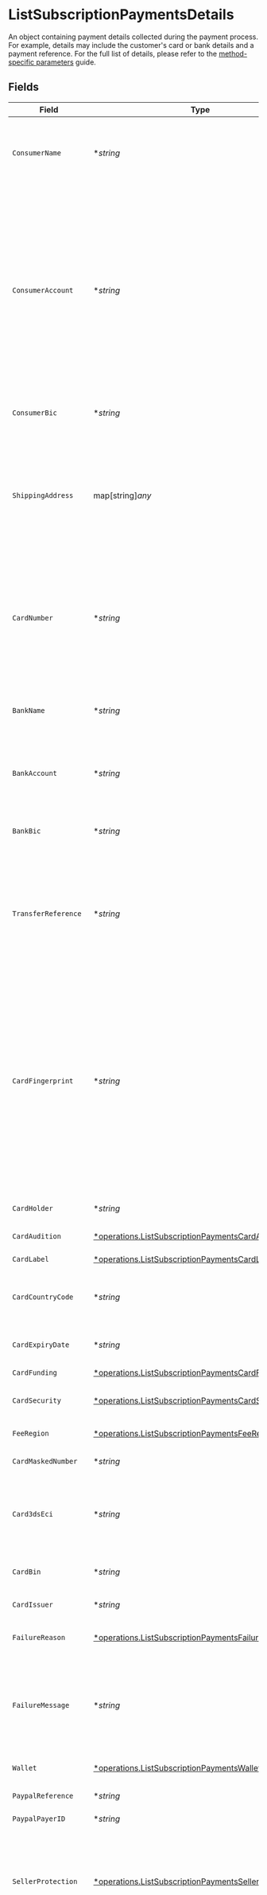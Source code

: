 # ListSubscriptionPaymentsDetails

An object containing payment details collected during the payment process. For example, details may include the
customer's card or bank details and a payment reference. For the full list of details, please refer to the
[method-specific parameters](extra-payment-parameters) guide.


## Fields

| Field                                                                                                                                                                                                                                                                                                                                                     | Type                                                                                                                                                                                                                                                                                                                                                      | Required                                                                                                                                                                                                                                                                                                                                                  | Description                                                                                                                                                                                                                                                                                                                                               | Example                                                                                                                                                                                                                                                                                                                                                   |
| --------------------------------------------------------------------------------------------------------------------------------------------------------------------------------------------------------------------------------------------------------------------------------------------------------------------------------------------------------- | --------------------------------------------------------------------------------------------------------------------------------------------------------------------------------------------------------------------------------------------------------------------------------------------------------------------------------------------------------- | --------------------------------------------------------------------------------------------------------------------------------------------------------------------------------------------------------------------------------------------------------------------------------------------------------------------------------------------------------- | --------------------------------------------------------------------------------------------------------------------------------------------------------------------------------------------------------------------------------------------------------------------------------------------------------------------------------------------------------- | --------------------------------------------------------------------------------------------------------------------------------------------------------------------------------------------------------------------------------------------------------------------------------------------------------------------------------------------------------- |
| `ConsumerName`                                                                                                                                                                                                                                                                                                                                            | **string*                                                                                                                                                                                                                                                                                                                                                 | :heavy_minus_sign:                                                                                                                                                                                                                                                                                                                                        | The customer's name, if made available by the payment method. For card payments, refer to details.cardHolder.                                                                                                                                                                                                                                             | John Doe                                                                                                                                                                                                                                                                                                                                                  |
| `ConsumerAccount`                                                                                                                                                                                                                                                                                                                                         | **string*                                                                                                                                                                                                                                                                                                                                                 | :heavy_minus_sign:                                                                                                                                                                                                                                                                                                                                        | The customer's account reference.<br/><br/>For banking-based payment methods — such as iDEAL — this is normally either an IBAN or a domestic bank account<br/>number.<br/><br/>For PayPal, the account reference is an email address.<br/><br/>For card and Bancontact payments, refer to details.cardNumber.                                             | NL91ABNA0417164300                                                                                                                                                                                                                                                                                                                                        |
| `ConsumerBic`                                                                                                                                                                                                                                                                                                                                             | **string*                                                                                                                                                                                                                                                                                                                                                 | :heavy_minus_sign:                                                                                                                                                                                                                                                                                                                                        | The BIC of the customer's bank account, if applicable.                                                                                                                                                                                                                                                                                                    | ABNANL2A                                                                                                                                                                                                                                                                                                                                                  |
| `ShippingAddress`                                                                                                                                                                                                                                                                                                                                         | map[string]*any*                                                                                                                                                                                                                                                                                                                                          | :heavy_minus_sign:                                                                                                                                                                                                                                                                                                                                        | For wallet payment methods — such as Apple Pay and PayPal — the shipping address is often already known by the<br/>wallet provider. In these cases the shipping address may be available as a payment detail.                                                                                                                                             |                                                                                                                                                                                                                                                                                                                                                           |
| `CardNumber`                                                                                                                                                                                                                                                                                                                                              | **string*                                                                                                                                                                                                                                                                                                                                                 | :heavy_minus_sign:                                                                                                                                                                                                                                                                                                                                        | For bancontact, it will be the customer's masked card number. For cards, it will be the last 4-digit of the<br/>PAN. For Point-of-sale, it will be the the last 4 digits of the customer's masked card number.                                                                                                                                            | ************1234                                                                                                                                                                                                                                                                                                                                          |
| `BankName`                                                                                                                                                                                                                                                                                                                                                | **string*                                                                                                                                                                                                                                                                                                                                                 | :heavy_minus_sign:                                                                                                                                                                                                                                                                                                                                        | The name of the bank that the customer will need to make the bank transfer payment towards.                                                                                                                                                                                                                                                               | Mollie Bank                                                                                                                                                                                                                                                                                                                                               |
| `BankAccount`                                                                                                                                                                                                                                                                                                                                             | **string*                                                                                                                                                                                                                                                                                                                                                 | :heavy_minus_sign:                                                                                                                                                                                                                                                                                                                                        | The bank account number the customer will need to make the bank transfer payment towards.                                                                                                                                                                                                                                                                 | NL91ABNA0417164300                                                                                                                                                                                                                                                                                                                                        |
| `BankBic`                                                                                                                                                                                                                                                                                                                                                 | **string*                                                                                                                                                                                                                                                                                                                                                 | :heavy_minus_sign:                                                                                                                                                                                                                                                                                                                                        | The BIC of the bank the customer will need to make the bank transfer payment towards.                                                                                                                                                                                                                                                                     | ABNANL2A                                                                                                                                                                                                                                                                                                                                                  |
| `TransferReference`                                                                                                                                                                                                                                                                                                                                       | **string*                                                                                                                                                                                                                                                                                                                                                 | :heavy_minus_sign:                                                                                                                                                                                                                                                                                                                                        | The Mollie-generated reference the customer needs to use when transfering the amount. Do not apply any<br/>formatting here; show it to the customer as-is.                                                                                                                                                                                                | ...                                                                                                                                                                                                                                                                                                                                                       |
| `CardFingerprint`                                                                                                                                                                                                                                                                                                                                         | **string*                                                                                                                                                                                                                                                                                                                                                 | :heavy_minus_sign:                                                                                                                                                                                                                                                                                                                                        | A unique fingerprint for a specific card. Can be used to identify returning customers.<br/><br/>In the case of Point-of-sale payments, it's a unique identifier assigned to a cardholder's payment account,<br/>linking multiple transactions from wallets and physical card to a single account, also across payment methods<br/>or when the card is reissued. | ...                                                                                                                                                                                                                                                                                                                                                       |
| `CardHolder`                                                                                                                                                                                                                                                                                                                                              | **string*                                                                                                                                                                                                                                                                                                                                                 | :heavy_minus_sign:                                                                                                                                                                                                                                                                                                                                        | The customer's name as shown on their card.                                                                                                                                                                                                                                                                                                               | John Doe                                                                                                                                                                                                                                                                                                                                                  |
| `CardAudition`                                                                                                                                                                                                                                                                                                                                            | [*operations.ListSubscriptionPaymentsCardAudition](../../models/operations/listsubscriptionpaymentscardaudition.md)                                                                                                                                                                                                                                       | :heavy_minus_sign:                                                                                                                                                                                                                                                                                                                                        | The card's target audience, if known.                                                                                                                                                                                                                                                                                                                     | consumer                                                                                                                                                                                                                                                                                                                                                  |
| `CardLabel`                                                                                                                                                                                                                                                                                                                                               | [*operations.ListSubscriptionPaymentsCardLabel](../../models/operations/listsubscriptionpaymentscardlabel.md)                                                                                                                                                                                                                                             | :heavy_minus_sign:                                                                                                                                                                                                                                                                                                                                        | The card's label, if known.                                                                                                                                                                                                                                                                                                                               | Mastercard                                                                                                                                                                                                                                                                                                                                                |
| `CardCountryCode`                                                                                                                                                                                                                                                                                                                                         | **string*                                                                                                                                                                                                                                                                                                                                                 | :heavy_minus_sign:                                                                                                                                                                                                                                                                                                                                        | The ISO 3166-1 alpha-2 country code of the country the card was issued in.                                                                                                                                                                                                                                                                                | NL                                                                                                                                                                                                                                                                                                                                                        |
| `CardExpiryDate`                                                                                                                                                                                                                                                                                                                                          | **string*                                                                                                                                                                                                                                                                                                                                                 | :heavy_minus_sign:                                                                                                                                                                                                                                                                                                                                        | The expiry date (MM/YY) of the card as displayed on the card.                                                                                                                                                                                                                                                                                             | 12/25                                                                                                                                                                                                                                                                                                                                                     |
| `CardFunding`                                                                                                                                                                                                                                                                                                                                             | [*operations.ListSubscriptionPaymentsCardFunding](../../models/operations/listsubscriptionpaymentscardfunding.md)                                                                                                                                                                                                                                         | :heavy_minus_sign:                                                                                                                                                                                                                                                                                                                                        | The card type.                                                                                                                                                                                                                                                                                                                                            | credit                                                                                                                                                                                                                                                                                                                                                    |
| `CardSecurity`                                                                                                                                                                                                                                                                                                                                            | [*operations.ListSubscriptionPaymentsCardSecurity](../../models/operations/listsubscriptionpaymentscardsecurity.md)                                                                                                                                                                                                                                       | :heavy_minus_sign:                                                                                                                                                                                                                                                                                                                                        | The level of security applied during card processing.                                                                                                                                                                                                                                                                                                     | normal                                                                                                                                                                                                                                                                                                                                                    |
| `FeeRegion`                                                                                                                                                                                                                                                                                                                                               | [*operations.ListSubscriptionPaymentsFeeRegion](../../models/operations/listsubscriptionpaymentsfeeregion.md)                                                                                                                                                                                                                                             | :heavy_minus_sign:                                                                                                                                                                                                                                                                                                                                        | The applicable card fee region.                                                                                                                                                                                                                                                                                                                           | maestro                                                                                                                                                                                                                                                                                                                                                   |
| `CardMaskedNumber`                                                                                                                                                                                                                                                                                                                                        | **string*                                                                                                                                                                                                                                                                                                                                                 | :heavy_minus_sign:                                                                                                                                                                                                                                                                                                                                        | The first 6 and last 4 digits of the card number.                                                                                                                                                                                                                                                                                                         | ...                                                                                                                                                                                                                                                                                                                                                       |
| `Card3dsEci`                                                                                                                                                                                                                                                                                                                                              | **string*                                                                                                                                                                                                                                                                                                                                                 | :heavy_minus_sign:                                                                                                                                                                                                                                                                                                                                        | The outcome of authentication attempted on transactions enforced by 3DS (ie valid only for oneoff and first).                                                                                                                                                                                                                                             | ...                                                                                                                                                                                                                                                                                                                                                       |
| `CardBin`                                                                                                                                                                                                                                                                                                                                                 | **string*                                                                                                                                                                                                                                                                                                                                                 | :heavy_minus_sign:                                                                                                                                                                                                                                                                                                                                        | The first 6 digit of the card bank identification number.                                                                                                                                                                                                                                                                                                 | ...                                                                                                                                                                                                                                                                                                                                                       |
| `CardIssuer`                                                                                                                                                                                                                                                                                                                                              | **string*                                                                                                                                                                                                                                                                                                                                                 | :heavy_minus_sign:                                                                                                                                                                                                                                                                                                                                        | The issuer of the Card.                                                                                                                                                                                                                                                                                                                                   | ...                                                                                                                                                                                                                                                                                                                                                       |
| `FailureReason`                                                                                                                                                                                                                                                                                                                                           | [*operations.ListSubscriptionPaymentsFailureReason](../../models/operations/listsubscriptionpaymentsfailurereason.md)                                                                                                                                                                                                                                     | :heavy_minus_sign:                                                                                                                                                                                                                                                                                                                                        | A failure code to help understand why the payment failed.                                                                                                                                                                                                                                                                                                 | card_declined                                                                                                                                                                                                                                                                                                                                             |
| `FailureMessage`                                                                                                                                                                                                                                                                                                                                          | **string*                                                                                                                                                                                                                                                                                                                                                 | :heavy_minus_sign:                                                                                                                                                                                                                                                                                                                                        | A human-friendly failure message that can be shown to the customer. The message is translated in accordance<br/>with the payment's locale setting.                                                                                                                                                                                                        | Your card was declined.                                                                                                                                                                                                                                                                                                                                   |
| `Wallet`                                                                                                                                                                                                                                                                                                                                                  | [*operations.ListSubscriptionPaymentsWallet](../../models/operations/listsubscriptionpaymentswallet.md)                                                                                                                                                                                                                                                   | :heavy_minus_sign:                                                                                                                                                                                                                                                                                                                                        | The wallet used when creating the payment.                                                                                                                                                                                                                                                                                                                | applepay                                                                                                                                                                                                                                                                                                                                                  |
| `PaypalReference`                                                                                                                                                                                                                                                                                                                                         | **string*                                                                                                                                                                                                                                                                                                                                                 | :heavy_minus_sign:                                                                                                                                                                                                                                                                                                                                        | PayPal's reference for the payment.                                                                                                                                                                                                                                                                                                                       | ...                                                                                                                                                                                                                                                                                                                                                       |
| `PaypalPayerID`                                                                                                                                                                                                                                                                                                                                           | **string*                                                                                                                                                                                                                                                                                                                                                 | :heavy_minus_sign:                                                                                                                                                                                                                                                                                                                                        | ID of the customer's PayPal account.                                                                                                                                                                                                                                                                                                                      | ...                                                                                                                                                                                                                                                                                                                                                       |
| `SellerProtection`                                                                                                                                                                                                                                                                                                                                        | [*operations.ListSubscriptionPaymentsSellerProtection](../../models/operations/listsubscriptionpaymentssellerprotection.md)                                                                                                                                                                                                                               | :heavy_minus_sign:                                                                                                                                                                                                                                                                                                                                        | Indicates to what extent the payment is eligible for PayPal's Seller Protection. Only available for PayPal<br/>payments, and if the information is made available by PayPal.                                                                                                                                                                              | Eligible                                                                                                                                                                                                                                                                                                                                                  |
| `PaypalFee`                                                                                                                                                                                                                                                                                                                                               | [*operations.ListSubscriptionPaymentsPaypalFee](../../models/operations/listsubscriptionpaymentspaypalfee.md)                                                                                                                                                                                                                                             | :heavy_minus_sign:                                                                                                                                                                                                                                                                                                                                        | An amount object containing the fee PayPal will charge for this transaction. The field may be omitted if<br/>PayPal will not charge a fee for this transaction.                                                                                                                                                                                           |                                                                                                                                                                                                                                                                                                                                                           |
| `CustomerReference`                                                                                                                                                                                                                                                                                                                                       | **string*                                                                                                                                                                                                                                                                                                                                                 | :heavy_minus_sign:                                                                                                                                                                                                                                                                                                                                        | The paysafecard customer reference either provided via the API or otherwise auto-generated by Mollie.                                                                                                                                                                                                                                                     | ...                                                                                                                                                                                                                                                                                                                                                       |
| `TerminalID`                                                                                                                                                                                                                                                                                                                                              | **string*                                                                                                                                                                                                                                                                                                                                                 | :heavy_minus_sign:                                                                                                                                                                                                                                                                                                                                        | The ID of the terminal device where the payment took place on.                                                                                                                                                                                                                                                                                            | term_12345                                                                                                                                                                                                                                                                                                                                                |
| `MaskedNumber`                                                                                                                                                                                                                                                                                                                                            | **string*                                                                                                                                                                                                                                                                                                                                                 | :heavy_minus_sign:                                                                                                                                                                                                                                                                                                                                        | The first 6 digits & last 4 digits of the customer's masked card number.                                                                                                                                                                                                                                                                                  | ...                                                                                                                                                                                                                                                                                                                                                       |
| `Receipt`                                                                                                                                                                                                                                                                                                                                                 | [*operations.ListSubscriptionPaymentsReceipt](../../models/operations/listsubscriptionpaymentsreceipt.md)                                                                                                                                                                                                                                                 | :heavy_minus_sign:                                                                                                                                                                                                                                                                                                                                        | The Point of sale receipt object.                                                                                                                                                                                                                                                                                                                         |                                                                                                                                                                                                                                                                                                                                                           |
| `CreditorIdentifier`                                                                                                                                                                                                                                                                                                                                      | **string*                                                                                                                                                                                                                                                                                                                                                 | :heavy_minus_sign:                                                                                                                                                                                                                                                                                                                                        | The creditor identifier indicates who is authorized to execute the payment. In this case, it is a<br/>reference to Mollie.                                                                                                                                                                                                                                | ...                                                                                                                                                                                                                                                                                                                                                       |
| `DueDate`                                                                                                                                                                                                                                                                                                                                                 | [*types.Date](../../types/date.md)                                                                                                                                                                                                                                                                                                                        | :heavy_minus_sign:                                                                                                                                                                                                                                                                                                                                        | Estimated date the payment is debited from the customer's bank account, in YYYY-MM-DD format.                                                                                                                                                                                                                                                             | 2025-01-01                                                                                                                                                                                                                                                                                                                                                |
| `SignatureDate`                                                                                                                                                                                                                                                                                                                                           | [*types.Date](../../types/date.md)                                                                                                                                                                                                                                                                                                                        | :heavy_minus_sign:                                                                                                                                                                                                                                                                                                                                        | Date the payment has been signed by the customer, in YYYY-MM-DD format. Only available if the payment<br/>has been signed.                                                                                                                                                                                                                                | 2024-03-20                                                                                                                                                                                                                                                                                                                                                |
| `BankReasonCode`                                                                                                                                                                                                                                                                                                                                          | **string*                                                                                                                                                                                                                                                                                                                                                 | :heavy_minus_sign:                                                                                                                                                                                                                                                                                                                                        | The official reason why this payment has failed. A detailed description of each reason is available on the<br/>website of the European Payments Council.                                                                                                                                                                                                  | ...                                                                                                                                                                                                                                                                                                                                                       |
| `BankReason`                                                                                                                                                                                                                                                                                                                                              | **string*                                                                                                                                                                                                                                                                                                                                                 | :heavy_minus_sign:                                                                                                                                                                                                                                                                                                                                        | A human-friendly description of the failure reason.                                                                                                                                                                                                                                                                                                       | ...                                                                                                                                                                                                                                                                                                                                                       |
| `EndToEndIdentifier`                                                                                                                                                                                                                                                                                                                                      | **string*                                                                                                                                                                                                                                                                                                                                                 | :heavy_minus_sign:                                                                                                                                                                                                                                                                                                                                        | The end-to-end identifier you provided in the batch file.                                                                                                                                                                                                                                                                                                 | ...                                                                                                                                                                                                                                                                                                                                                       |
| `MandateReference`                                                                                                                                                                                                                                                                                                                                        | **string*                                                                                                                                                                                                                                                                                                                                                 | :heavy_minus_sign:                                                                                                                                                                                                                                                                                                                                        | The mandate reference you provided in the batch file.                                                                                                                                                                                                                                                                                                     | ...                                                                                                                                                                                                                                                                                                                                                       |
| `BatchReference`                                                                                                                                                                                                                                                                                                                                          | **string*                                                                                                                                                                                                                                                                                                                                                 | :heavy_minus_sign:                                                                                                                                                                                                                                                                                                                                        | The batch reference you provided in the batch file.                                                                                                                                                                                                                                                                                                       | ...                                                                                                                                                                                                                                                                                                                                                       |
| `FileReference`                                                                                                                                                                                                                                                                                                                                           | **string*                                                                                                                                                                                                                                                                                                                                                 | :heavy_minus_sign:                                                                                                                                                                                                                                                                                                                                        | The file reference you provided in the batch file.                                                                                                                                                                                                                                                                                                        | ...                                                                                                                                                                                                                                                                                                                                                       |
| `QrCode`                                                                                                                                                                                                                                                                                                                                                  | [*operations.ListSubscriptionPaymentsQrCode](../../models/operations/listsubscriptionpaymentsqrcode.md)                                                                                                                                                                                                                                                   | :heavy_minus_sign:                                                                                                                                                                                                                                                                                                                                        | Optional include. If a QR code was requested during payment creation for a QR-compatible payment method,<br/>the QR code details will be available in this object.<br/><br/>The QR code can be scanned by the customer to complete the payment on their mobile device. For example,<br/>Bancontact QR payments can be completed by the customer using the Bancontact app. |                                                                                                                                                                                                                                                                                                                                                           |
| `VoucherNumber`                                                                                                                                                                                                                                                                                                                                           | **string*                                                                                                                                                                                                                                                                                                                                                 | :heavy_minus_sign:                                                                                                                                                                                                                                                                                                                                        | For payments with gift cards: the masked gift card number of the first gift card applied to the payment.                                                                                                                                                                                                                                                  | ...                                                                                                                                                                                                                                                                                                                                                       |
| `Giftcards`                                                                                                                                                                                                                                                                                                                                               | []map[string]*any*                                                                                                                                                                                                                                                                                                                                        | :heavy_minus_sign:                                                                                                                                                                                                                                                                                                                                        | An array of detail objects for each gift card that was used on this payment, if any.                                                                                                                                                                                                                                                                      |                                                                                                                                                                                                                                                                                                                                                           |
| `Issuer`                                                                                                                                                                                                                                                                                                                                                  | **string*                                                                                                                                                                                                                                                                                                                                                 | :heavy_minus_sign:                                                                                                                                                                                                                                                                                                                                        | For payments with vouchers: the brand name of the first voucher applied.                                                                                                                                                                                                                                                                                  | ...                                                                                                                                                                                                                                                                                                                                                       |
| `Vouchers`                                                                                                                                                                                                                                                                                                                                                | []map[string]*any*                                                                                                                                                                                                                                                                                                                                        | :heavy_minus_sign:                                                                                                                                                                                                                                                                                                                                        | An array of detail objects for each voucher that was used on this payment, if any.                                                                                                                                                                                                                                                                        |                                                                                                                                                                                                                                                                                                                                                           |
| `RemainderAmount`                                                                                                                                                                                                                                                                                                                                         | [*operations.ListSubscriptionPaymentsRemainderAmount](../../models/operations/listsubscriptionpaymentsremainderamount.md)                                                                                                                                                                                                                                 | :heavy_minus_sign:                                                                                                                                                                                                                                                                                                                                        | An amount object for the amount that remained after all gift cards or vouchers were applied.                                                                                                                                                                                                                                                              |                                                                                                                                                                                                                                                                                                                                                           |
| `RemainderMethod`                                                                                                                                                                                                                                                                                                                                         | **string*                                                                                                                                                                                                                                                                                                                                                 | :heavy_minus_sign:                                                                                                                                                                                                                                                                                                                                        | The payment method used to pay the remainder amount, after all gift cards or vouchers were applied.                                                                                                                                                                                                                                                       | creditcard                                                                                                                                                                                                                                                                                                                                                |
| `RemainderDetails`                                                                                                                                                                                                                                                                                                                                        | map[string]*any*                                                                                                                                                                                                                                                                                                                                          | :heavy_minus_sign:                                                                                                                                                                                                                                                                                                                                        | Optional include. The full payment method details of the remainder payment.                                                                                                                                                                                                                                                                               |                                                                                                                                                                                                                                                                                                                                                           |